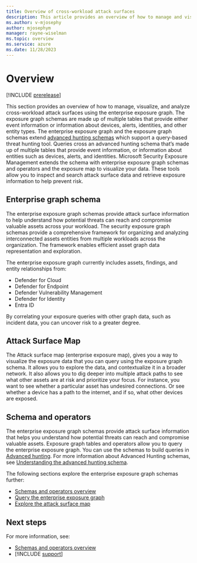```yaml
---
title: Overview of cross-workload attack surfaces
description: This article provides an overview of how to manage and visualize cross-workload attack surfaces using the enterprise exposure graph to analyze assets, findings, relationships from multiple workloads across the organization.
ms.author: v-mjosephy
author: mjosephym
manager: rayne-wiselman
ms.topic: overview
ms.service: azure
ms.date: 11/28/2023
---
```


# Overview

[!INCLUDE [prerelease](../includes//prerelease.md)]

This section provides an overview of how to manage, visualize, and analyze cross-workload attack surfaces using the enterprise exposure graph. The exposure graph schemas are made up of multiple tables that provide either event information or information about devices, alerts, identities, and other entity types. The enterprise exposure graph and the exposure graph schemas extend [advanced hunting schemas](/microsoft-365/security/defender/advanced-hunting-overview.md) which support a query-based threat hunting tool. Queries cross an advanced hunting schema that’s made up of multiple tables that provide event information, or information about entities such as devices, alerts, and identities. Microsoft Security Exposure Management extends the schema with enterprise exposure graph schemas and operators and the exposure map to visualize your data. These tools allow you to inspect and search attack surface data and retrieve exposure information to help prevent risk.

## Enterprise graph schema

The enterprise exposure graph schemas provide attack surface information to help understand how potential threats can reach and compromise valuable assets across your workload. The security exposure graph schemas provide a comprehensive framework for organizing and analyzing interconnected assets entities from multiple workloads across the organization. The framework enables efficient asset graph data representation and exploration.

The enterprise exposure graph currently includes assets, findings, and entity relationships from:

- Defender for Cloud
- Defender for Endpoint
- Defender Vulnerability Management
- Defender for Identity
- Entra ID

By correlating your exposure queries with other graph data, such as incident data, you can uncover risk to a greater degree.

## Attack Surface Map

The Attack surface map (enterprise exposure map), gives you a way to visualize the exposure data that you can query using the exposure graph schema. It allows you to explore the data, and contextualize it in a broader network. It also allows you to dig deeper into multiple attack paths to see what other assets are at risk and prioritize your focus. For instance, you want to see whether a particular asset has undesired connections. Or see whether a device has a path to the internet, and if so, what other devices are exposed.  

## Schema and operators

The enterprise exposure graph schemas provide attack surface information that helps you understand how potential threats can reach and compromise valuable assets. Exposure graph tables and operators allow you to query the enterprise exposure graph. You can use the schemas to build queries in [Advanced hunting](/microsoft-365/security/defender/advanced-hunting-modes.md). For more information about Advanced Hunting schemas, see [Understanding the advanced hunting schema](/microsoft-365/security/defender/advanced-hunting-schema-tables.md).

The following sections explore the enterprise exposure graph schemas further:

- [Schemas and operators overview](schemas-operators.md)
- [Query the enterprise exposure graph](query-enterprise-exposure-graph.md)
- [Explore the attack surface map](enterprise-exposure-map.md)

## Next steps

For more information, see:

- [Schemas and operators overview](schemas-operators.md)
- [!INCLUDE [support](../includes//support.md)]
